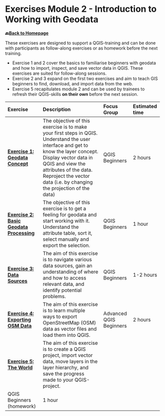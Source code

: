 # Exercises Module 2 - Introduction to Working with Geodata

__🔙[Back to Homepage](/content/intro.md)__

These exercises are designed to support a QGIS-training and can be done with participants as follow-along exercises or as homework before the next training. 
- Exercise 1 and 2 cover the basics to familiarise beginners with geodata and how to import, inspect, and save vector data in QGIS. These exercises are suited for follow-along sessions. 
- Exercise 2 and 3 expand on the first two exercises and aim to teach GIS beginners to find, download, and import data from the web. 
- Exercise 5 recapitulates module 2 and can be used by trainees to refresh their QGIS-skills __on their own__ before the next session.


| Exercise| Description |Focus Group|Estimated time| 
| :-------------------- | :----------------- |:----------------- |:----------------- |
|__[Exercise 1: Geodata Concept](/content/Modul_2/en_qgis_geodata_concept_ex1.md)__ | The objective of this exercise is to make your first steps in QGIS. Understand the user interface and get to know the layer concept. Display vector data in QGIS and view the attributes of the data. Reproject the vector data (i.e. by changing the projection of the data) | QGIS Beginners | 2 hours | 
|  __[Exercise 2: Basic Geodata Processing](https://giscience.github.io/gis-training-resource-center/content/Modul_2/en_qgis_basic_data_processing_ex1.html)__ | The objective of this exercise is to get a feeling for geodata and start working with it. Understand the attribute table, sort it, select manually and export the selection. | QGIS Beginners | 1 hour | 
| __[Exercise 3: Data Sources](https://giscience.github.io/gis-training-resource-center/content/Modul_2/en_qgis_data_sources_ex1.html)__ | The aim of this exercise is to navigate various data sources, gain an understanding of where and how to access relevant data, and identify potential problems. | QGIS Beginners | 1-2 hours |
| __[Exercise 4: Exporting OSM Data](https://giscience.github.io/gis-training-resource-center/content/Modul_2/en_qgis_data_sources_ex2.html)__ | The aim of this exercise is to learn multiple ways to export OpenStreetMap (OSM) data as vector files and load them into QGIS. | Advanced QGIS Beginners | 2 hours |
| __[Exercise 5: The World](/content/Modul_2/en_qgis_modul_2_ex_1.md)__ | The aim of this exercise is to create a QGIS project, import vector data, move layers in the layer hierarchy, and save the progress made to your QGIS-project. | 
| QGIS Beginners (homework) | 1 hour |

<!--CHECK: Exercise 3: Did they already learn how to filter data to display only the hospitals?-->